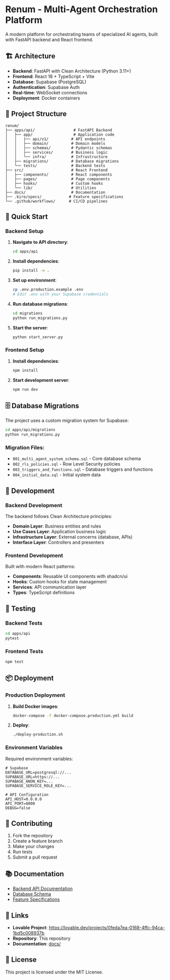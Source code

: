 # Renum - Multi-Agent Orchestration Platform

A modern platform for orchestrating teams of specialized AI agents, built with FastAPI backend and React frontend.

## 🏗️ Architecture

- **Backend**: FastAPI with Clean Architecture (Python 3.11+)
- **Frontend**: React 18 + TypeScript + Vite
- **Database**: Supabase (PostgreSQL)
- **Authentication**: Supabase Auth
- **Real-time**: WebSocket connections
- **Deployment**: Docker containers

## 📁 Project Structure

```
renum/
├── apps/api/                 # FastAPI Backend
│   ├── app/                  # Application code
│   │   ├── api/v1/          # API endpoints
│   │   ├── domain/          # Domain models
│   │   ├── schemas/         # Pydantic schemas
│   │   ├── services/        # Business logic
│   │   └── infra/           # Infrastructure
│   ├── migrations/          # Database migrations
│   └── tests/               # Backend tests
├── src/                     # React Frontend
│   ├── components/          # React components
│   ├── pages/               # Page components
│   ├── hooks/               # Custom hooks
│   └── lib/                 # Utilities
├── docs/                    # Documentation
├── .kiro/specs/            # Feature specifications
└── .github/workflows/      # CI/CD pipelines
```

## 🚀 Quick Start

### Backend Setup

1. **Navigate to API directory**:
   ```bash
   cd apps/api
   ```

2. **Install dependencies**:
   ```bash
   pip install -e .
   ```

3. **Set up environment**:
   ```bash
   cp .env.production.example .env
   # Edit .env with your Supabase credentials
   ```

4. **Run database migrations**:
   ```bash
   cd migrations
   python run_migrations.py
   ```

5. **Start the server**:
   ```bash
   python start_server.py
   ```

### Frontend Setup

1. **Install dependencies**:
   ```bash
   npm install
   ```

2. **Start development server**:
   ```bash
   npm run dev
   ```

## 🗄️ Database Migrations

The project uses a custom migration system for Supabase:

```bash
cd apps/api/migrations
python run_migrations.py
```

### Migration Files:
- `001_multi_agent_system_schema.sql` - Core database schema
- `002_rls_policies.sql` - Row Level Security policies
- `003_triggers_and_functions.sql` - Database triggers and functions
- `004_initial_data.sql` - Initial system data

## 🔧 Development

### Backend Development

The backend follows Clean Architecture principles:

- **Domain Layer**: Business entities and rules
- **Use Cases Layer**: Application business logic
- **Infrastructure Layer**: External concerns (database, APIs)
- **Interface Layer**: Controllers and presenters

### Frontend Development

Built with modern React patterns:

- **Components**: Reusable UI components with shadcn/ui
- **Hooks**: Custom hooks for state management
- **Services**: API communication layer
- **Types**: TypeScript definitions

## 🧪 Testing

### Backend Tests
```bash
cd apps/api
pytest
```

### Frontend Tests
```bash
npm test
```

## 📦 Deployment

### Production Deployment

1. **Build Docker images**:
   ```bash
   docker-compose -f docker-compose.production.yml build
   ```

2. **Deploy**:
   ```bash
   ./deploy-production.sh
   ```

### Environment Variables

Required environment variables:

```env
# Supabase
DATABASE_URL=postgresql://...
SUPABASE_URL=https://...
SUPABASE_ANON_KEY=...
SUPABASE_SERVICE_ROLE_KEY=...

# API Configuration
API_HOST=0.0.0.0
API_PORT=8000
DEBUG=false
```

## 🤝 Contributing

1. Fork the repository
2. Create a feature branch
3. Make your changes
4. Run tests
5. Submit a pull request

## 📚 Documentation

- [Backend API Documentation](apps/api/README.md)
- [Database Schema](apps/api/migrations/README.md)
- [Feature Specifications](.kiro/specs/)

## 🔗 Links

- **Lovable Project**: https://lovable.dev/projects/0feda7ea-0168-4ffc-94ca-1bd5c008937b
- **Repository**: This repository
- **Documentation**: [docs/](docs/)

## 📄 License

This project is licensed under the MIT License.